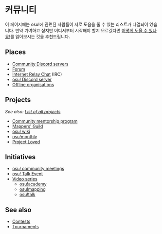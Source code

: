 # 커뮤니티

이 페이지에는 osu!에 관련된 사람들이 서로 도움을 줄 수 있는 리스트가 나열되어 있습니다. 만약 기여하고 싶지만 어디서부터 시작해야 할지 모르겠다면 [어떻게 도울 수 있나요!](/wiki/Community/How_you_can_help!)를 읽어보시는 것을 추천드립니다.

## Places

- [Community Discord servers](/wiki/Community/Discord_servers)
- [Forum](/wiki/Community/Forum)
- [Internet Relay Chat](/wiki/Community/Internet_Relay_Chat) (IRC)
- [osu! Discord server](/wiki/Community/osu!_Discord_server)
- [Offline organisations](/wiki/Community/Organisations)

## Projects

*See also: [List of all projects](/wiki/Community/Projects)*

- [Community mentorship program](/wiki/Community/Community_Mentorship_Program)
- [Mappers' Guild](/wiki/Community/Mappers_Guild)
- [osu! wiki](/wiki/osu!_wiki)
- [osu!monthly](/wiki/Community/osu!monthly)
- [Project Loved](/wiki/Community/Project_Loved)

## Initiatives

- [osu! community meetings](/wiki/Community/osu!_community_meetings)
- [osu! Talk Event](/wiki/Community/osu!_Talk_Event)
- [Video series](/wiki/Community/Video_series)
  - [osu!academy](/wiki/Community/Video_series/osu!academy)
  - [osu!mapping](/wiki/Community/Video_series/osu!mapping)
  - [osu!talk](/wiki/Community/Video_series/osu!talk)

## See also

- [Contests](/wiki/Contests)
- [Tournaments](/wiki/Tournaments)
